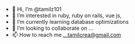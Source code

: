 - 👋 Hi, I’m @tamilz101
- 👀 I’m interested in ruby, ruby on rails, vue js, 
- 🌱 I’m currently learning database optimizations
- 💞️ I’m looking to collaborate on ...
- 📫 How to reach me ...tamilcrea@gmail.com

<!---
tamilz101/tamilz101 is a ✨ special ✨ repository because its `README.md` (this file) appears on your GitHub profile.
You can click the Preview link to take a look at your changes.
--->
